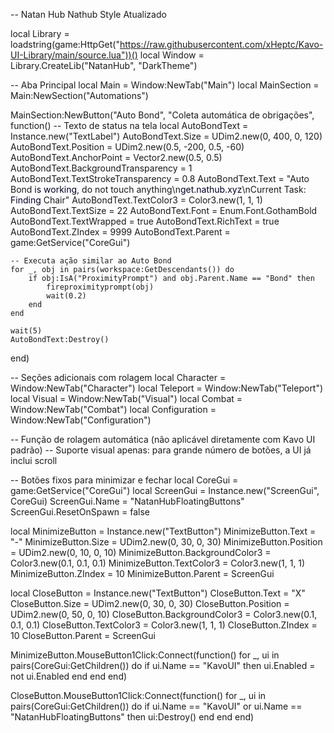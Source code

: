 -- Natan Hub Nathub Style Atualizado

local Library = loadstring(game:HttpGet("https://raw.githubusercontent.com/xHeptc/Kavo-UI-Library/main/source.lua"))()
local Window = Library.CreateLib("NatanHub", "DarkTheme")

-- Aba Principal
local Main = Window:NewTab("Main")
local MainSection = Main:NewSection("Automations")

MainSection:NewButton("Auto Bond", "Coleta automática de obrigações", function()
    -- Texto de status na tela
    local AutoBondText = Instance.new("TextLabel")
    AutoBondText.Size = UDim2.new(0, 400, 0, 120)
    AutoBondText.Position = UDim2.new(0.5, -200, 0.5, -60)
    AutoBondText.AnchorPoint = Vector2.new(0.5, 0.5)
    AutoBondText.BackgroundTransparency = 1
    AutoBondText.TextStrokeTransparency = 0.8
    AutoBondText.Text = "Auto Bond <font color='rgb(0,170,255)'>is working</font>, do not touch anything\n<font color='rgb(0,170,255)'>get.nathub.xyz</font>\nCurrent Task: <font color='rgb(0,170,255)'>Finding</font> Chair"
    AutoBondText.TextColor3 = Color3.new(1, 1, 1)
    AutoBondText.TextSize = 22
    AutoBondText.Font = Enum.Font.GothamBold
    AutoBondText.TextWrapped = true
    AutoBondText.RichText = true
    AutoBondText.ZIndex = 9999
    AutoBondText.Parent = game:GetService("CoreGui")

    -- Executa ação similar ao Auto Bond
    for _, obj in pairs(workspace:GetDescendants()) do
        if obj:IsA("ProximityPrompt") and obj.Parent.Name == "Bond" then
            fireproximityprompt(obj)
            wait(0.2)
        end
    end

    wait(5)
    AutoBondText:Destroy()
end)

-- Seções adicionais com rolagem
local Character = Window:NewTab("Character")
local Teleport = Window:NewTab("Teleport")
local Visual = Window:NewTab("Visual")
local Combat = Window:NewTab("Combat")
local Configuration = Window:NewTab("Configuration")

-- Função de rolagem automática (não aplicável diretamente com Kavo UI padrão)
-- Suporte visual apenas: para grande número de botões, a UI já inclui scroll

-- Botões fixos para minimizar e fechar
local CoreGui = game:GetService("CoreGui")
local ScreenGui = Instance.new("ScreenGui", CoreGui)
ScreenGui.Name = "NatanHubFloatingButtons"
ScreenGui.ResetOnSpawn = false

local MinimizeButton = Instance.new("TextButton")
MinimizeButton.Text = "-"
MinimizeButton.Size = UDim2.new(0, 30, 0, 30)
MinimizeButton.Position = UDim2.new(0, 10, 0, 10)
MinimizeButton.BackgroundColor3 = Color3.new(0.1, 0.1, 0.1)
MinimizeButton.TextColor3 = Color3.new(1, 1, 1)
MinimizeButton.ZIndex = 10
MinimizeButton.Parent = ScreenGui

local CloseButton = Instance.new("TextButton")
CloseButton.Text = "X"
CloseButton.Size = UDim2.new(0, 30, 0, 30)
CloseButton.Position = UDim2.new(0, 50, 0, 10)
CloseButton.BackgroundColor3 = Color3.new(0.1, 0.1, 0.1)
CloseButton.TextColor3 = Color3.new(1, 1, 1)
CloseButton.ZIndex = 10
CloseButton.Parent = ScreenGui

MinimizeButton.MouseButton1Click:Connect(function()
    for _, ui in pairs(CoreGui:GetChildren()) do
        if ui.Name == "KavoUI" then
            ui.Enabled = not ui.Enabled
        end
    end
end)

CloseButton.MouseButton1Click:Connect(function()
    for _, ui in pairs(CoreGui:GetChildren()) do
        if ui.Name == "KavoUI" or ui.Name == "NatanHubFloatingButtons" then
            ui:Destroy()
        end
    end
end)
